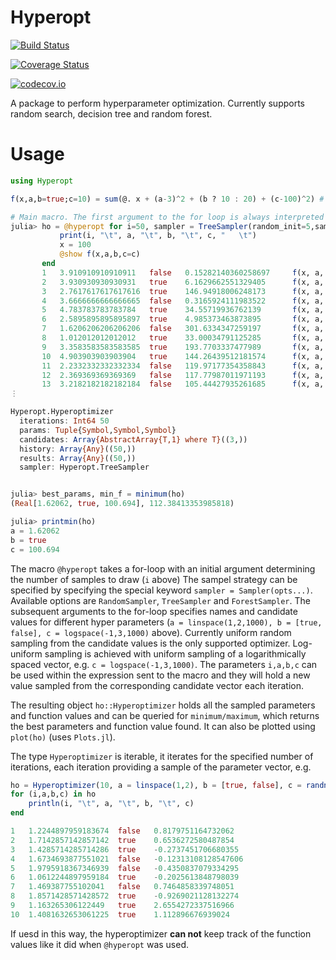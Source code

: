 # Hyperopt

[![Build Status](https://travis-ci.org/baggepinnen/Hyperopt.jl.svg?branch=master)](https://travis-ci.org/baggepinnen/Hyperopt.jl)

[![Coverage Status](https://coveralls.io/repos/baggepinnen/Hyperopt.jl/badge.svg?branch=master&service=github)](https://coveralls.io/github/baggepinnen/Hyperopt.jl?branch=master)

[![codecov.io](http://codecov.io/github/baggepinnen/Hyperopt.jl/coverage.svg?branch=master)](http://codecov.io/github/baggepinnen/Hyperopt.jl?branch=master)

A package to perform hyperparameter optimization. Currently supports random search, decision tree and random forest.

# Usage

```julia
using Hyperopt

f(x,a,b=true;c=10) = sum(@. x + (a-3)^2 + (b ? 10 : 20) + (c-100)^2) # Function to minimize

# Main macro. The first argument to the for loop is always interpreted as the number of iterations
julia> ho = @hyperopt for i=50, sampler = TreeSampler(random_init=5,samples_per_leaf=3,n_tries=20), a = linspace(1,5,1000), b = [true, false], c = logspace(-1,3,1000)
           print(i, "\t", a, "\t", b, "\t", c, "   \t")
           x = 100
           @show f(x,a,b,c=c)
       end
       1   3.910910910910911   false   0.15282140360258697     f(x, a, b, c=c) = 10090.288832348499
       2   3.930930930930931   true    6.1629662551329405      f(x, a, b, c=c) = 8916.255534433481
       3   2.7617617617617616  true    146.94918006248173      f(x, a, b, c=c) = 2314.282265997491
       4   3.6666666666666665  false   0.3165924111983522      f(x, a, b, c=c) = 10057.226192959602
       5   4.783783783783784   true    34.55719936762139       f(x, a, b, c=c) = 4395.942039196544
       6   2.5895895895895897  true    4.985373463873895       f(x, a, b, c=c) = 9137.947692504491
       7   1.6206206206206206  false   301.6334347259197       f(x, a, b, c=c) = 40777.94468684398
       8   1.012012012012012   true    33.00034791125285       f(x, a, b, c=c) = 4602.905476253546
       9   3.3583583583583585  true    193.7703337477989       f(x, a, b, c=c) = 8903.003911886599
       10  4.903903903903904   true    144.26439512181574      f(x, a, b, c=c) = 2072.9615255755252
       11  2.2332332332332334  false   119.97177354358843      f(x, a, b, c=c) = 519.4596697509966
       12  2.369369369369369   false   117.77987011971193      f(x, a, b, c=c) = 436.52147646611473
       13  3.2182182182182184  false   105.44427935261685      f(x, a, b, c=c) = 149.68779686009242
⋮

Hyperopt.Hyperoptimizer
  iterations: Int64 50
  params: Tuple{Symbol,Symbol,Symbol}
  candidates: Array{AbstractArray{T,1} where T}((3,))
  history: Array{Any}((50,))
  results: Array{Any}((50,))
  sampler: Hyperopt.TreeSampler


julia> best_params, min_f = minimum(ho)
(Real[1.62062, true, 100.694], 112.38413353985818)

julia> printmin(ho)
a = 1.62062
b = true
c = 100.694
```

The macro `@hyperopt` takes a for-loop with an initial argument determining the number of samples to draw (`i` above)
The sampel strategy can be specified by specifying the special keyword `sampler = Sampler(opts...)`. Available options are `RandomSampler`, `TreeSampler` and `ForestSampler`.
The subsequent arguments to the for-loop specifies names and candidate values for different hyper parameters (`a = linspace(1,2,1000), b = [true, false], c = logspace(-1,3,1000)` above). Currently uniform random sampling from the candidate values is the only supported optimizer. Log-uniform sampling is achieved with uniform sampling of a logarithmically spaced vector, e.g. `c = logspace(-1,3,1000)`. The parameters `i,a,b,c` can be used within the expression sent to the macro and they will hold a new value sampled from the corresponding candidate vector each iteration.

The resulting object `ho::Hyperoptimizer` holds all the sampled parameters and function values and can be queried for `minimum/maximum`, which returns the best parameters and function value found. It can also be plotted using `plot(ho)` (uses `Plots.jl`).

The type `Hyperoptimizer` is iterable, it iterates for the specified number of iterations, each iteration providing a sample of the parameter vector, e.g.
```julia
ho = Hyperoptimizer(10, a = linspace(1,2), b = [true, false], c = randn(100))
for (i,a,b,c) in ho
    println(i, "\t", a, "\t", b, "\t", c)
end

1   1.2244897959183674  false   0.8179751164732062
2   1.7142857142857142  true    0.6536272580487854
3   1.4285714285714286  true    -0.2737451706680355
4   1.6734693877551021  false   -0.12313108128547606
5   1.9795918367346939  false   -0.4350837079334295
6   1.0612244897959184  true    -0.2025613848798039
7   1.469387755102041   false   0.7464858339748051
8   1.8571428571428572  true    -0.9269021128132274
9   1.163265306122449   true    2.6554272337516966
10  1.4081632653061225  true    1.112896676939024
```

If uesd in this way, the hyperoptimizer **can not** keep track of the function values like it did when `@hyperopt` was used.
